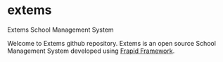# extems
Extems School Management System

Welcome to Extems github repository. Extems is an open source School Management System developed using [Frapid Framework](https://github.com/frapid/frapid).